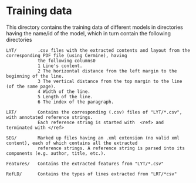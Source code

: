 # Training data

This directory contains the training data of different models in directories having the name/id of the model, 
which in turn contain the following directories

```text
LYT/        .csv files with the extracted contents and layout from the corresponding PDF file (using Cermine), having
            the following columns0
            1 Line's content.
            2 The horizontal distance from the left margin to the beginning of the line.
            3 The vertical distance from the top margin to the line (of the same page).
            4 Width of the line.
            5 Length of the line.
            6 The index of the paragraph.

LRT/        Contains the corresponding (.csv) files of "LYT/*.csv", with annotated reference strings. 
            Each reference string is started with  <ref> and terminated with </ref>

SEG/        Marked up files having an .xml extension (no valid xml content), each of which contains all the extracted 
            reference strings. A reference string is parsed into its components (e.g. author, title, etc.).

Features/   Contains the extracted features from "LYT/*.csv"

RefLD/      Contains the types of lines extracted from "LRT/*csv"
```


